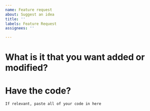 ```yaml
---
name: Feature request
about: Suggest an idea
title: ''
labels: Feature Request
assignees: ''

---
```


# What is it that you want added or modified?

# Have the code?
```
If relevant, paste all of your code in here
```
